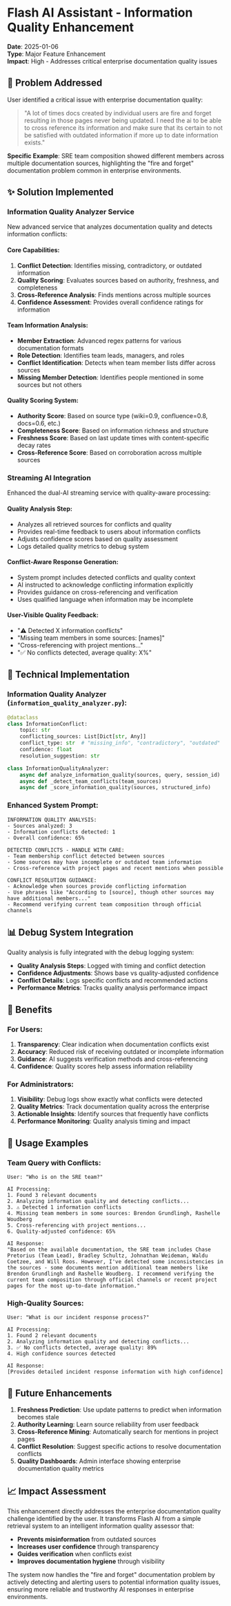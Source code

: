 # Flash AI Assistant - Information Quality Enhancement

**Date**: 2025-01-06  
**Type**: Major Feature Enhancement  
**Impact**: High - Addresses critical enterprise documentation quality issues  

## 🎯 **Problem Addressed**

User identified a critical issue with enterprise documentation quality:

> "A lot of times docs created by individual users are fire and forget resulting in those pages never being updated. I need the ai to be able to cross reference its information and make sure that its certain to not be satisfied with outdated information if more up to date information exists."

**Specific Example**: SRE team composition showed different members across multiple documentation sources, highlighting the "fire and forget" documentation problem common in enterprise environments.

## ✨ **Solution Implemented**

### **Information Quality Analyzer Service**
New advanced service that analyzes documentation quality and detects information conflicts:

#### **Core Capabilities**:
1. **Conflict Detection**: Identifies missing, contradictory, or outdated information
2. **Quality Scoring**: Evaluates sources based on authority, freshness, and completeness
3. **Cross-Reference Analysis**: Finds mentions across multiple sources
4. **Confidence Assessment**: Provides overall confidence ratings for information

#### **Team Information Analysis**:
- **Member Extraction**: Advanced regex patterns for various documentation formats
- **Role Detection**: Identifies team leads, managers, and roles
- **Conflict Identification**: Detects when team member lists differ across sources
- **Missing Member Detection**: Identifies people mentioned in some sources but not others

#### **Quality Scoring System**:
- **Authority Score**: Based on source type (wiki=0.9, confluence=0.8, docs=0.6, etc.)
- **Completeness Score**: Based on information richness and structure
- **Freshness Score**: Based on last update times with content-specific decay rates
- **Cross-Reference Score**: Based on corroboration across multiple sources

### **Streaming AI Integration**
Enhanced the dual-AI streaming service with quality-aware processing:

#### **Quality Analysis Step**:
- Analyzes all retrieved sources for conflicts and quality
- Provides real-time feedback to users about information conflicts
- Adjusts confidence scores based on quality assessment
- Logs detailed quality metrics to debug system

#### **Conflict-Aware Response Generation**:
- System prompt includes detected conflicts and quality context
- AI instructed to acknowledge conflicting information explicitly
- Provides guidance on cross-referencing and verification
- Uses qualified language when information may be incomplete

#### **User-Visible Quality Feedback**:
- "⚠️ Detected X information conflicts"
- "Missing team members in some sources: [names]"
- "Cross-referencing with project mentions..."
- "✅ No conflicts detected, average quality: X%"

## 🔧 **Technical Implementation**

### **Information Quality Analyzer** (`information_quality_analyzer.py`):
```python
@dataclass
class InformationConflict:
    topic: str
    conflicting_sources: List[Dict[str, Any]]
    conflict_type: str  # "missing_info", "contradictory", "outdated"
    confidence: float
    resolution_suggestion: str

class InformationQualityAnalyzer:
    async def analyze_information_quality(sources, query, session_id)
    async def _detect_team_conflicts(team_sources)
    async def _score_information_quality(sources, structured_info)
```

### **Enhanced System Prompt**:
```
INFORMATION QUALITY ANALYSIS:
- Sources analyzed: 3
- Information conflicts detected: 1
- Overall confidence: 65%

DETECTED CONFLICTS - HANDLE WITH CARE:
- Team membership conflict detected between sources
- Some sources may have incomplete or outdated team information
- Cross-reference with project pages and recent mentions when possible

CONFLICT RESOLUTION GUIDANCE:
- Acknowledge when sources provide conflicting information
- Use phrases like "According to [source], though other sources may have additional members..."
- Recommend verifying current team composition through official channels
```

## 📊 **Debug System Integration**

Quality analysis is fully integrated with the debug logging system:

- **Quality Analysis Steps**: Logged with timing and conflict detection
- **Confidence Adjustments**: Shows base vs quality-adjusted confidence
- **Conflict Details**: Logs specific conflicts and recommended actions
- **Performance Metrics**: Tracks quality analysis performance impact

## 🎯 **Benefits**

### **For Users**:
1. **Transparency**: Clear indication when documentation conflicts exist
2. **Accuracy**: Reduced risk of receiving outdated or incomplete information
3. **Guidance**: AI suggests verification methods and cross-referencing
4. **Confidence**: Quality scores help assess information reliability

### **For Administrators**:
1. **Visibility**: Debug logs show exactly what conflicts were detected
2. **Quality Metrics**: Track documentation quality across the enterprise
3. **Actionable Insights**: Identify sources that frequently have conflicts
4. **Performance Monitoring**: Quality analysis timing and impact

## 🚀 **Usage Examples**

### **Team Query with Conflicts**:
```
User: "Who is on the SRE team?"

AI Processing:
1. Found 3 relevant documents
2. Analyzing information quality and detecting conflicts...
3. ⚠️ Detected 1 information conflicts
4. Missing team members in some sources: Brendon Grundlingh, Rashelle Woudberg
5. Cross-referencing with project mentions...
6. Quality-adjusted confidence: 65%

AI Response:
"Based on the available documentation, the SRE team includes Chase Pretorius (Team Lead), Bradley Schultz, Johnathan Weideman, Waldu Coetzee, and Will Roos. However, I've detected some inconsistencies in the sources - some documents mention additional team members like Brendon Grundlingh and Rashelle Woudberg. I recommend verifying the current team composition through official channels or recent project pages for the most up-to-date information."
```

### **High-Quality Sources**:
```
User: "What is our incident response process?"

AI Processing:
1. Found 2 relevant documents
2. Analyzing information quality and detecting conflicts...
3. ✅ No conflicts detected, average quality: 89%
4. High confidence sources detected

AI Response:
[Provides detailed incident response information with high confidence]
```

## 🔄 **Future Enhancements**

1. **Freshness Prediction**: Use update patterns to predict when information becomes stale
2. **Authority Learning**: Learn source reliability from user feedback
3. **Cross-Reference Mining**: Automatically search for mentions in project pages
4. **Conflict Resolution**: Suggest specific actions to resolve documentation conflicts
5. **Quality Dashboards**: Admin interface showing enterprise documentation quality metrics

## 📈 **Impact Assessment**

This enhancement directly addresses the enterprise documentation quality challenge identified by the user. It transforms Flash AI from a simple retrieval system to an intelligent information quality assessor that:

- **Prevents misinformation** from outdated sources
- **Increases user confidence** through transparency
- **Guides verification** when conflicts exist
- **Improves documentation hygiene** through visibility

The system now handles the "fire and forget" documentation problem by actively detecting and alerting users to potential information quality issues, ensuring more reliable and trustworthy AI responses in enterprise environments. 
